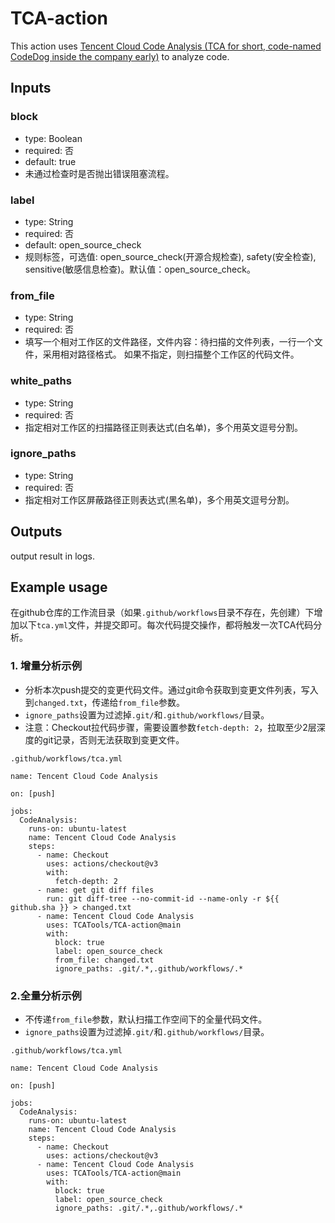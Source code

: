 # TCA-action

This action uses [Tencent Cloud Code Analysis (TCA for short, code-named CodeDog inside the company early)](https://github.com/Tencent/CodeAnalysis) to analyze code.

## Inputs

### block
- type: Boolean
- required: 否
- default: true
- 未通过检查时是否抛出错误阻塞流程。

### label
- type: String
- required: 否
- default: open_source_check
- 规则标签，可选值: open_source_check(开源合规检查), safety(安全检查), sensitive(敏感信息检查)。默认值：open_source_check。

### from_file
- type: String
- required: 否
- 填写一个相对工作区的文件路径，文件内容：待扫描的文件列表，一行一个文件，采用相对路径格式。
如果不指定，则扫描整个工作区的代码文件。

### white_paths
- type: String
- required: 否
- 指定相对工作区的扫描路径正则表达式(白名单)，多个用英文逗号分割。

### ignore_paths
- type: String
- required: 否
- 指定相对工作区屏蔽路径正则表达式(黑名单)，多个用英文逗号分割。

## Outputs

output result in logs.



## Example usage
在github仓库的工作流目录（如果`.github/workflows`目录不存在，先创建）下增加以下`tca.yml`文件，并提交即可。每次代码提交操作，都将触发一次TCA代码分析。

### 1. 增量分析示例

- 分析本次push提交的变更代码文件。通过git命令获取到变更文件列表，写入到`changed.txt`，传递给`from_file`参数。
- `ignore_paths`设置为过滤掉`.git/`和`.github/workflows/`目录。
- 注意：Checkout拉代码步骤，需要设置参数`fetch-depth: 2`，拉取至少2层深度的git记录，否则无法获取到变更文件。

`.github/workflows/tca.yml`
```
name: Tencent Cloud Code Analysis

on: [push]

jobs:
  CodeAnalysis:
    runs-on: ubuntu-latest
    name: Tencent Cloud Code Analysis
    steps:
      - name: Checkout
        uses: actions/checkout@v3
        with:
          fetch-depth: 2
      - name: get git diff files
        run: git diff-tree --no-commit-id --name-only -r ${{ github.sha }} > changed.txt
      - name: Tencent Cloud Code Analysis
        uses: TCATools/TCA-action@main
        with:
          block: true
          label: open_source_check
          from_file: changed.txt
          ignore_paths: .git/.*,.github/workflows/.*
```

### 2.全量分析示例

- 不传递`from_file`参数，默认扫描工作空间下的全量代码文件。
- `ignore_paths`设置为过滤掉`.git/`和`.github/workflows/`目录。

`.github/workflows/tca.yml`
```
name: Tencent Cloud Code Analysis

on: [push]

jobs:
  CodeAnalysis:
    runs-on: ubuntu-latest
    name: Tencent Cloud Code Analysis
    steps:
      - name: Checkout
        uses: actions/checkout@v3
      - name: Tencent Cloud Code Analysis
        uses: TCATools/TCA-action@main
        with:
          block: true
          label: open_source_check
          ignore_paths: .git/.*,.github/workflows/.*
```